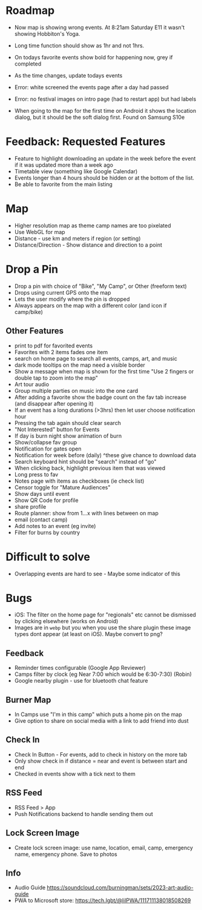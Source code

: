 # Roadmap

- Now map is showing wrong events. At 8:21am Saturday E11 it wasn't showing Hobbiton's Yoga.
- Long time function should show as 1hr and not 1hrs.
- On todays favorite events show bold for happening now, grey if completed
- As the time changes, update todays events
- Error: white screened the events page after a day had passed
- Error: no festival images on intro page (had to restart app) but had labels

- When going to the map for the first time on Android it shows the location dialog, but it should be the soft dialog first. Found on Samsung S10e

# Feedback: Requested Features

- Feature to highlight downloading an update in the week before the event if it was updated more than a week ago
- Timetable view (something like Google Calendar)
- Events longer than 4 hours should be hidden or at the bottom of the list.
- Be able to favorite from the main listing

# Map

- Higher resolution map as theme camp names are too pixelated
- Use WebGL for map
- Distance - use km and meters if region (or setting)
- Distance/Direction - Show distance and direction to a point

# Drop a Pin

- Drop a pin with choice of "Bike", "My Camp", or Other (freeform text)
- Drops using current GPS onto the map
- Lets the user modify where the pin is dropped
- Always appears on the map with a different color (and icon if camp/bike)

## Other Features

- print to pdf for favorited events
- Favorites with 2 items fades one item
- search on home page to search all events, camps, art, and music
- dark mode tooltips on the map need a visible border
- Show a message when map is shown for the first time "Use 2 fingers or double tap to zoom into the map"
- Art tour audio
- Group multiple parties on music into the one card
- After adding a favorite show the badge count on the fav tab increase (and disappear after opening it)
- If an event has a long durations (>3hrs) then let user choose notification hour
- Pressing the tab again should clear search
- "Not Interested" button for Events
- If day is burn night show animation of burn
- Show/collapse fav group
- Notification for gates open
- Notification for week before (daily) ^these give chance to download data
- Search keyboard hint should be "search" instead of "go"
- When clicking back, highlight previous item that was viewed
- Long press to fav
- Notes page with items as checkboxes (ie check list)
- Censor toggle for "Mature Audiences"
- Show days until event
- Show QR Code for profile
- share profile
- Route planner: show from 1...x with lines between on map
- email (contact camp)
- Add notes to an event (eg invite)
- Filter for burns by country

# Difficult to solve

- Overlapping events are hard to see - Maybe some indicator of this

# Bugs

- iOS: The filter on the home page for "regionals" etc cannot be dismissed by clicking elsewhere (works on Android)
- Images are in `webp` but you when you use the share plugin these image types dont appear (at least on iOS). Maybe convert to png?

## Feedback

- Reminder times configurable (Google App Reviewer)
- Camps filter by clock (eg Near 7:00 which would be 6:30-7:30) (Robin)
- Google nearby plugin - use for bluetooth chat feature

## Burner Map

- In Camps use "I'm in this camp" which puts a home pin on the map
- Give option to share on social media with a link to add friend into dust

## Check In

- Check In Button - For events, add to check in history on the more tab
- Only show check in if distance = near and event is between start and end
- Checked in events show with a tick next to them

## RSS Feed

- RSS Feed > App
- Push Notifications backend to handle sending them out

## Lock Screen Image

- Create lock screen image: use name, location, email, camp, emergency name, emergency phone. Save to photos

## Info

- Audio Guide https://soundcloud.com/burningman/sets/2023-art-audio-guide
- PWA to Microsoft store: https://tech.lgbt/@lilPWA/111711138018508269

